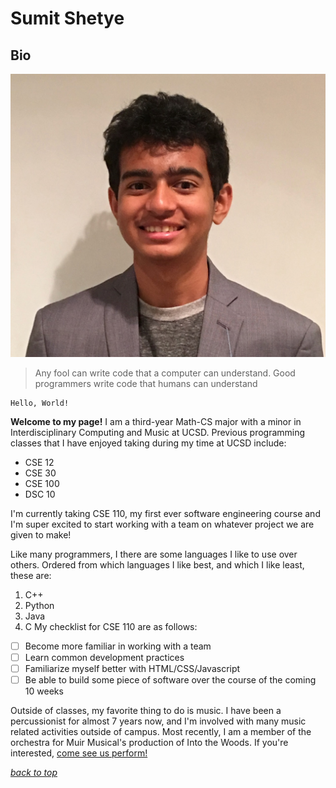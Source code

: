 # Sumit Shetye
## Bio

![super old headshot](screenshots/headshot.jpg)

> Any fool can write code that a computer can understand. Good programmers write code that humans can understand


```
Hello, World!
```
**Welcome to my page!** I am a third-year Math-CS major with a minor in Interdisciplinary Computing and Music at UCSD. Previous programming classes that I have enjoyed taking during my time at UCSD include:
- CSE 12
- CSE 30
- CSE 100
- DSC 10

I'm currently taking CSE 110, my first ever software engineering course and I'm super excited to start working with a team on whatever project we are given to make!

Like many programmers, I there are some languages I like to use over others. Ordered from which languages I like best, and which I like least, these are:
1. C++
2. Python
3. Java
4. C
My checklist for CSE 110 are as follows:
- [ ] Become more familiar in working with a team
- [ ] Learn common development practices
- [ ] Familiarize myself better with HTML/CSS/Javascript
- [ ] Be able to build some piece of software over the course of the coming 10 weeks

Outside of classes, my favorite thing to do is music. I have been a percussionist for almost 7 years now, and I'm involved with many music related activities outside of campus. Most recently, I am a member of the orchestra for Muir Musical's production of Into the Woods. If you're interested, [come see us perform!](https://ucsd.evenue.net/cgi-bin/ncommerce3/SEGetEventList?groupCode=MM&linkID=ucsd-arts&shopperContext=&caller=&appCode=)


*[back to top](/index.md)*




